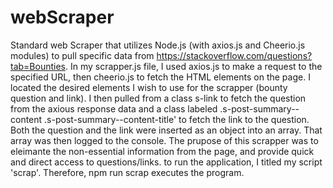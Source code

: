 # webScraper
Standard web Scraper that utilizes Node.js (with axios.js and Cheerio.js modules) to pull specific data from https://stackoverflow.com/questions?tab=Bounties.  In my scrapper.js file, I used axios.js to make a request to the specified URL, then cheerio.js to fetch the HTML elements on the page. I located the desired elements I wish to use for the scrapper (bounty question and link). I then pulled from a class s-link to fetch the question from the axious response data and a class labeled .s-post-summary--content .s-post-summary--content-title' to fetch the link to the question. Both the question and the link were inserted as an object into an array. That array was then logged to the console. The prupose of this scrapper was to eleimante the non-essential information from the page, and provide quick and direct access to questions/links. to run the application, I titled my script 'scrap'. Therefore, npm run scrap executes the program.
